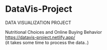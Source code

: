 # DataVis-Project
DATA VISUALIZATION PROJECT

Nutritional Choices and Online Buying Behavior<br />
https://datavis-project.netlify.app/<br />
(it takes some time to process the data..)<br />
